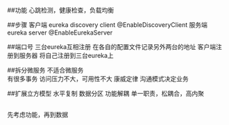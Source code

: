 ##功能
心跳检测，健康检查，负载均衡

##步骤
客户端 
    eureka discovery client
    @EnableDiscoveryClient
服务端 
    eureka server
    @EnableEurekaServer

##端口号
三台eureka互相注册
    在各自的配置文件记录另外两台的地址
客户端注册到服务器
    将自己注册到三台eureka上

##拆分微服务
不适合微服务  
    有很多事务
    访问压力不大，可用性不大
康威定律
    沟通模式决定业务
    
    
##扩展立方模型
    水平复制
    数据分区
    功能解耦
        单一职责，松耦合，高内聚
##
   先考虑功能，再到数据 
        
    
    


    
      
```java
    

